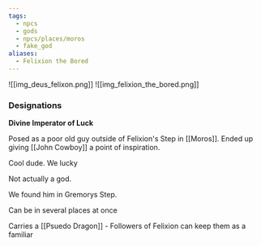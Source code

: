 ```yaml
---
tags:
  - npcs
  - gods
  - npcs/places/moros
  - fake_god
aliases:
  - Felixion the Bored
---
```

![[img_deus_felixon.png]]
![[img_felixion_the_bored.png]]
### Designations
**Divine Imperator of Luck**


Posed as a poor old guy outside of Felixion's Step in [[Moros]]. Ended up giving [[John Cowboy]] a point of inspiration. 

Cool dude. We lucky

Not actually a god.

We found him in Gremorys Step. 

Can be in several places at once

Carries a [[Psuedo Dragon]] - Followers of Felixion can keep them as a familiar
